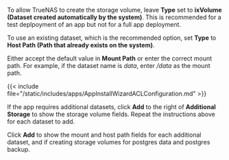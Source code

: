 &NewLine;

To allow TrueNAS to create the storage volume, leave **Type** set to **ixVolume (Dataset created automatically by the system)**.
This is recommended for a test deplpoyment of an app but not for a full app deployment. 

To use an existing dataset, which is the recommended option, set **Type** to **Host Path (Path that already exists on the system)**.

Either accept the default value in **Mount Path** or enter the correct mount path. For example, if the dataset name is *data*, enter */data* as the mount path. 

{{< include file="/static/includes/apps/AppInstallWizardACLConfiguration.md" >}}

If the app requires additional datasets, click **Add** to the right of **Additional Storage** to show the storage volume fields.
Repeat the instructions above for each dataset to add.

Click **Add** to show the mount and host path fields for each additional dataset, and if creating storage volumes for postgres data and postgres backup.